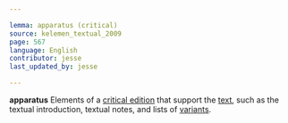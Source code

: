 ```yaml
---

lemma: apparatus (critical)
source: kelemen_textual_2009
page: 567
language: English
contributor: jesse
last_updated_by: jesse

---
```

 **apparatus** Elements of a [critical edition](editionCritical.html) that support the [text](text.html), such as the textual introduction, textual notes, and lists of [variants](variant.html).
